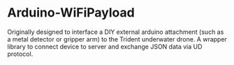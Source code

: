 # Arduino-WiFiPayload
Originally designed to interface a DIY external arduino attachment (such as a metal detector or gripper arm) to the Trident underwater drone.
A wrapper library to connect device to server and exchange JSON data via UD protocol.
